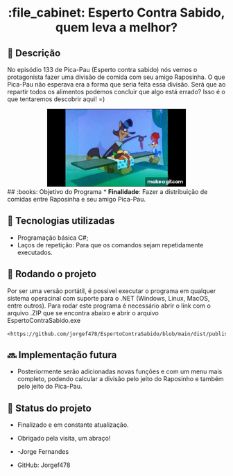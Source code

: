 <h1 align="center">:file_cabinet: Esperto Contra Sabido, quem leva a melhor?</h1>

## :memo: Descrição
No episódio 133 de Pica-Pau (Esperto contra sabido) nós vemos o protagonista fazer uma divisão de comida com seu amigo Raposinha. O que Pica-Pau não esperava era a forma que seria feita essa divisão.
Será que ao repartir todos os alimentos podemos concluir que algo está errado?
Isso é o que tentaremos descobrir aqui! =)

<div align="center">
  
<img src="/img/UM_PRA_VC_UM_PRA_MIM_DOIS_PRA_VC_DOIS_PRA_MIM_PICA_PAU.gif">

</div>
## :books: Objetivo do Programa
* <b>Finalidade</b>: Fazer a distribuição de comidas entre Raposinha e seu amigo Pica-Pau.

## :wrench: Tecnologias utilizadas
* Programação básica C#;
* Laços de repetição: Para que os comandos sejam repetidamente executados. 

## :rocket: Rodando o projeto
Por ser uma versão portátil, é possivel executar o programa em qualquer sistema operacinal com suporte para o .NET (Windows, Linux, MacOS, entre outros).
Para rodar este programa é necessário abrir o link com o arquivo .ZIP que se encontra abaixo e abrir o arquivo EspertoContraSabido.exe

```
<https://github.com/jorgef478/EspertoContraSabido/blob/main/dist/publish.rar>
```

## :soon: Implementação futura
* Posteriormente serão adicionadas novas funções e com um menu mais completo, podendo calcular a divisão pelo jeito do Raposinho e também pelo jeito do Pica-Pau.


## :dart: Status do projeto
* Finalizado e em constante atualização.

* Obrigado pela visita, um abraço!
* -Jorge Fernandes
* GitHub: Jorgef478
